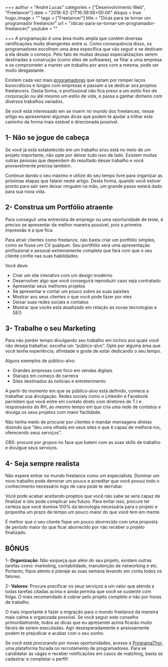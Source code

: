 +++
author = "André Lucas"
categories = ["Desenvolvimento Web", "Freelancer"]
date = "2018-02-21T16:39:06+00:00"
disqus = true
hugo_image = ""
tags = ["Freelancer"]
title = "Dicas para se tornar um programador freelancer"
url = "/dicas-para-se-tornar-um-programador-freelancer/"
youtube = ""

+++
A programação é uma área muito ampla que contém diversas ramificações muito divergentes entre si. Como consequência disso, os programadores escolhem uma área específica que vão seguir e se dedicam a ela desde o começo. Pelo fato de muitas dessas especializações serem destinadas à construção (como sites de softwares), se filiar a uma empresa e se comprometer a manter um trabalho por anos com a mesma, pode ser muito desgastante.

Existem cada vez mais [programadores](https://programathor.com.br/jobs) que optam por romper laços burocráticos e longos com empresas e passam a se dedicar aos projetos freelancers. Desta forma, o profissional não fica preso a um estilo fixo de corporação ou até mesmo um estilo de vida, e passa a ganhar dinheiro com diversos trabalhos variados.

Se você está interessado em se inserir no mundo dos freelances, nesse artigo eu apresentarei algumas dicas que podem te ajudar a trilhar este caminho da forma mais estável e direcionada possível.

## 1- Não se jogue de cabeça

Se você já está estabelecido em um trabalho e/ou está no meio de um projeto importante, não opte por deixar tudo isso de lado. Existem muitas outras pessoas que dependem do resultado desse trabalho e você provavelmente precisa também.

Continue dando o seu máximo e utilize do seu tempo livre para organizar as próximas etapas que falarei neste artigo. Desta forma, quando você estiver pronto para sair sem deixar ninguém na mão, um grande passo estará dado para sua nova vida.

## 2- Construa um Portfólio atraente

Para conseguir uma entrevista de emprego ou uma oportunidade de teste, é preciso se apresentar da melhor maneira possível, pois a primeira impressão é a que fica.

Para atrair clientes como freelance, não basta criar um portfólio simples, como se fosse um CV qualquer. Seu portifólio será uma apresentação profissional e pessoal extremamente completa que fará com que o seu cliente confie nas suas habilidades.

Você deve:

* Criar um site interativo com um design moderno
* Desenvolver algo que você conseguirá reproduzir caso seja contratado
* Apresentar seus melhores projetos
* Se apresentar e contar um pouco sobre as suas paixões
* Mostrar aos seus clientes o que você pode fazer por eles
* Deixar suas redes sociais e contatos
* Mostrar que vocês está atualizado em relação às novas tecnologias e SEO

## 3- Trabalhe o seu Marketing

Para não perder tempo divulgando seu trabalho em nichos aos quais você não deseja trabalhar, escolha um “público-alvo”. Opte por alguma área que você tenha experiência, afinidade e goste de estar dedicando o seu tempo.

Alguns exemplos de público-alvo:

* Grandes empresas com foco em vendas digitais
* Starups em começo de carreira
* Sites destinados às notícias e entreterimento

A partir do momento em que se público-alvo está definido, comece a trabalhar sua divulgação. Redes sociais como o Linkedin e Facebook permitem que você entre em contato direto com diretores de T.I e responsáveis do RH, ao mesmo tempo em que cria uma rede de contatos e divulga os seus projetos com maior facilidade.

Não tenha medo de procurar por clientes e mandar mensagens diretas dizendo que “deu uma olhada em seus sites e que é capaz de melhorá-los, oferecendo seus serviços”.

OBS: procure por grupos no face que batem com as suas skills de trabalho e divulgue seus serviços.

## 4- Seja sempre realista

Não espere entrar no mundo freelance como um especialista. Dominar um novo trabalho pode demorar um pouco e acreditar que você possui todo o conhecimento necessário logo de cara pode te derrubar.

Você pode acabar aceitando projetos que você não sabe se será capaz de finalizar e isto pode complicar seu futuro. Para evitar isso, procure ter certeza que você domina 100% da tecnologia necessária para o projeto e proponha um prazo de tempo um pouco maior do que você tem em mente.

É melhor que o seu cliente fique um pouco aborrecido com uma proposta de período maior do que ficar aborrecido por não receber o projeto finalizado.

## BÔNUS

1- **Organização**: Não esqueça que além do seu projeto, existem outras tarefas como: marketing, contabilidade, manutenção de networking e etc. Portanto, fique atento e planeje as suas semana levando em conta todos os fatores.

2- **Valores**: Procure precificar os seus serviços a um valor que atenda a todas tarefas citadas acima e ainda permita que você se sustente com folga. O mais recomendado é cobrar pelo projeto completo e não por horas de trabalho.

O mais importante é fazer a migração para o mundo freelance da maneira mais calma e organizada possível. Se você seguir este conselho primordialmente, todos as dicas que eu apresentei acima ficarão muito fáceis de serem executadas. Agir desesperadamente e ansiosamente podem te prejudicar e acabar com o seu sonho.

Se você está procurando por novas oportunidades, acesse a [ProgramaThor](https://programathor.com.br/jobs), uma plataforma focada no recrutamento de programadores. Para se candidatar às vagas e receber notificações em casos de matching, basta se cadastrar e completar o perfil!